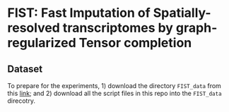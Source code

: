 # FIST: Fast Imputation of Spatially-resolved transcriptomes by graph-regularized Tensor completion
## Dataset
To prepare for the experiments, 1) download the directory `FIST_data` from this [link](http://compbio.cs.umn.edu/FIST_data.tgz); and 2) download all the script files in this repo into the `FIST_data` direcotry.

